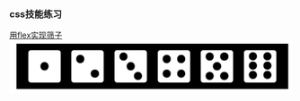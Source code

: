 ### css技能练习
[用flex实现筛子](http://htmlpreview.github.io/?https://github.com/chentvtchen/front-skill/blob/master/front-end/css/Sieves/index.html)
![筛子图](https://github.com/chentvtchen/front-skill/blob/master/front-end/css/Sieves/images/preview.png?raw=true)